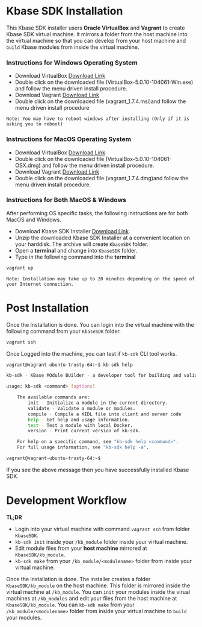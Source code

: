 # Kbase SDK Installation

This Kbase SDK installer users **Oracle VirtualBox** and **Vagrant** to create Kbase SDK virtual machine. It mirrors a folder from the host machine into the virtual machine so that you can develop from your host machine and `build` Kbase modules from inside the virtual machine.

### Instructions for Windows Operating System

 * Download VirtualBox [Download Link](http://download.virtualbox.org/virtualbox/5.0.10/VirtualBox-5.0.10-104061-Win.exe)
 * Double click on the downloaded file (VirtualBox-5.0.10-104061-Win.exe) and follow the menu driven install procedure.
 * Download Vagrant [Download Link](https://releases.hashicorp.com/vagrant/1.7.4/vagrant_1.7.4.msi)
 * Double click on the downloaded file (vagrant_1.7.4.msi)and follow the menu driven install procedure
 
 `Note: You may have to reboot windows after installing (Only if it is asking you to reboot)`
 
### Instructions for MacOS Operating System

 * Download VirtualBox [Download Link](http://download.virtualbox.org/virtualbox/5.0.10/VirtualBox-5.0.10-104061-OSX.dmg)
 * Double click on the downloaded file (VirtualBox-5.0.10-104061-OSX.dmg) and follow the menu driven install procedure.
 * Download Vagrant [Download Link](https://releases.hashicorp.com/vagrant/1.7.4/vagrant_1.7.4.dmg)
 * Double click on the downloaded file (vagrant_1.7.4.dmg)and follow the menu driven install procedure.

 

### Instructions for Both MacOS & Windows

After performing OS specific tasks, the following instructions are for both MacOS and Windows.

* Download Kbase SDK Installer [Download Link](https://github.com/url).
* Unzip the downloaded Kbase SDK Installer at a convenient location on your harddisk. The archive will create `KbaseSDK` folder.
* Open a **terminal** and change into `KbaseSDK` folder.
* Type in the following command into the **terminal**


```bash
vagrant up
```
`Note: Installation may take up to 20 minutes depending on the speed of your Internet connection.`

# Post Installation

Once the Installation is done. You can login into the virtual machine with the following command from your `KbaseSDK` folder.

```bash
vagrant ssh
```

Once Logged into the machine, you can test if `kb-sdk` CLI tool works.
```bash
vagrant@vagrant-ubuntu-trusty-64:~$ kb-sdk help

kb-sdk - KBase MOdule BUilder - a developer tool for building and validating KBase modules

usage: kb-sdk <command> [options]

    The available commands are:
        init - Initialize a module in the current directory.
        validate - Validate a module or modules.
        compile - Compile a KIDL file into client and server code
        help - Get help and usage information.
        test - Test a module with local Docker.
        version - Print current version of kb-sdk.

    For help on a specific command, see "kb-sdk help <command>".
    For full usage information, see "kb-sdk help -a".

vagrant@vagrant-ubuntu-trusty-64:~$ 

```

If you see the above message then you have successfully installed Kbase SDK.

# Development Workflow

**TL;DR**
* Login into your virtual machine with command *`vagrant ssh`* from folder `KbaseSDK`.
* `kb-sdk init` inside your `/kb_module` folder inside your virtual machine.
* Edit module files from your **host machine** mirrored at `KbaseSDK/kb_module`.
* `kb-sdk make` from your `/kb_module/<modulename>` folder from inside your virtual machine.

Once the installation is done. The installer creates a folder `KbaseSDK/kb_module` on the host machine. This folder is mirrored inside the virtual machine at `/kb_module`. You can `init` your modules inside the virual machines at `/kb_modules` and edit your files from the host machine at `KbaseSDK/kb_module`. You can `kb-sdk make` from your `/kb_module/<modulename>` folder from inside your virtual machine to `build` your modules.



